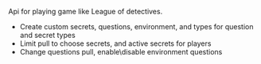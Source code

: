 Api for playing game like League of detectives.
- Create custom secrets, questions, environment, and  types for question and secret types
- Limit pull to choose secrets, and active secrets for players
- Change questions pull, enable\disable environment questions
